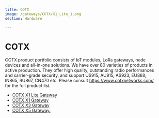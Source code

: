 ```yaml
---
title: COTX
image: /gateways/COTX/X1_Lite_1.png
section: Hardware

---
```


# COTX

COTX product portfolio consists of IoT modules, LoRa gateways, node devices and all-in-one solutions. We have over 80 varieties of products in active production. 
They offer high quality, outstanding radio performances and carrier-grade security, and support US915, AU915, AS923, EU868, IN865, RU867, CN470 etc. 
Please consult https://www.cotxnetworks.com/ for the full product list.     

- [COTX X1 Lite Gateway](https://www.thethingsnetwork.org/docs/gateways/COTX/X1_light.html)
- [COTX X1 Gateway](https://www.thethingsnetwork.org/docs/gateways/COTX/X1.html)
- [COTX X3 Gateway](https://www.thethingsnetwork.org/docs/gateways/COTX/X3.html)
- [COTX X5 Gateway.](https://www.thethingsnetwork.org/docs/gateways/COTX/X5.html)

